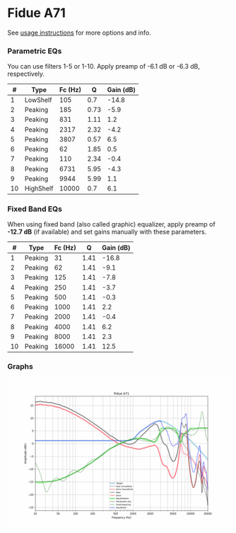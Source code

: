 # Fidue A71
See [usage instructions](https://github.com/jaakkopasanen/AutoEq#usage) for more options and info.

### Parametric EQs
You can use filters 1-5 or 1-10. Apply preamp of -6.1 dB or -6.3 dB, respectively.

|   # | Type      |   Fc (Hz) |    Q |   Gain (dB) |
|-----|-----------|-----------|------|-------------|
|   1 | LowShelf  |       105 | 0.7  |       -14.8 |
|   2 | Peaking   |       185 | 0.73 |        -5.9 |
|   3 | Peaking   |       831 | 1.11 |         1.2 |
|   4 | Peaking   |      2317 | 2.32 |        -4.2 |
|   5 | Peaking   |      3807 | 0.57 |         6.5 |
|   6 | Peaking   |        62 | 1.85 |         0.5 |
|   7 | Peaking   |       110 | 2.34 |        -0.4 |
|   8 | Peaking   |      6731 | 5.95 |        -4.3 |
|   9 | Peaking   |      9944 | 5.99 |         1.1 |
|  10 | HighShelf |     10000 | 0.7  |         6.1 |

### Fixed Band EQs
When using fixed band (also called graphic) equalizer, apply preamp of **-12.7 dB** (if available) and set gains manually with these parameters.

|   # | Type    |   Fc (Hz) |    Q |   Gain (dB) |
|-----|---------|-----------|------|-------------|
|   1 | Peaking |        31 | 1.41 |       -16.8 |
|   2 | Peaking |        62 | 1.41 |        -9.1 |
|   3 | Peaking |       125 | 1.41 |        -7.8 |
|   4 | Peaking |       250 | 1.41 |        -3.7 |
|   5 | Peaking |       500 | 1.41 |        -0.3 |
|   6 | Peaking |      1000 | 1.41 |         2.2 |
|   7 | Peaking |      2000 | 1.41 |        -0.4 |
|   8 | Peaking |      4000 | 1.41 |         6.2 |
|   9 | Peaking |      8000 | 1.41 |         2.3 |
|  10 | Peaking |     16000 | 1.41 |        12.5 |

### Graphs
![](./Fidue%20A71.png)
